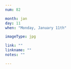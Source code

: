 ```yaml
---
num: 82

month: jan
day: 11
when: "Monday, January 11th"

imageType: jpg

link: ""
linkname: ""
notes: ""

---
```



